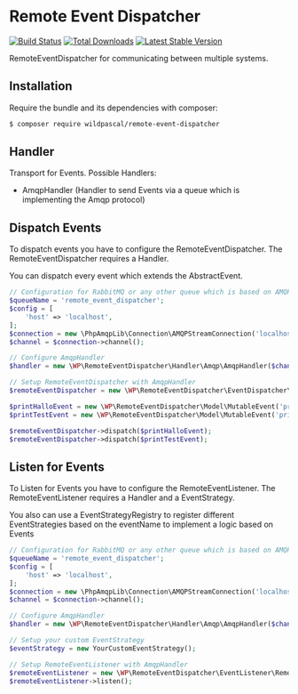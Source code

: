 # Remote Event Dispatcher

[![Build Status](https://travis-ci.org/wildpascal/remote-event-dispatcher.svg?branch=master)](https://travis-ci.org/wildpascal/remote-event-dispatcher) [![Total Downloads](https://poser.pugx.org/wildpascal/remote-event-dispatcher/downloads.svg)](https://packagist.org/packages/wildpascal/remote-event-dispatcher) [![Latest Stable Version](https://poser.pugx.org/wildpascal/remote-event-dispatcher/v/stable.svg)](https://packagist.org/packages/wildpascal/remote-event-dispatcher)

RemoteEventDispatcher for communicating between multiple systems.

## Installation ##

Require the bundle and its dependencies with composer:

```bash
$ composer require wildpascal/remote-event-dispatcher
```

## Handler
Transport for Events.
Possible Handlers:
- AmqpHandler (Handler to send Events via a queue which is implementing the Amqp protocol)

## Dispatch Events
To dispatch events you have to configure the RemoteEventDispatcher. The RemoteEventDispatcher requires a Handler.

You can dispatch every event which extends the AbstractEvent.

```php
// Configuration for RabbitMQ or any other queue which is based on AMQP protocol
$queueName = 'remote_event_dispatcher';
$config = [
    'host' => 'localhost',
];
$connection = new \PhpAmqpLib\Connection\AMQPStreamConnection('localhost', 5672, 'guest', 'guest');
$channel = $connection->channel();

// Configure AmqpHandler
$handler = new \WP\RemoteEventDispatcher\Handler\Amqp\AmqpHandler($channel, $queueName);

// Setup RemoteEventDispatcher with AmqpHandler
$remoteEventDispatcher = new \WP\RemoteEventDispatcher\EventDispatcher\RemoteEventDispatcher($handler);

$printHalloEvent = new \WP\RemoteEventDispatcher\Model\MutableEvent('printHalloEvent');
$printTestEvent = new \WP\RemoteEventDispatcher\Model\MutableEvent('printTestEvent');

$remoteEventDispatcher->dispatch($printHalloEvent);
$remoteEventDispatcher->dispatch($printTestEvent);
```

## Listen for Events
To Listen for Events you have to configure the RemoteEventListener. The RemoteEventListener requires a Handler and a EventStrategy.

You also can use a EventStrategyRegistry to register different EventStrategies based on the eventName to implement a logic based on Events

```php
// Configuration for RabbitMQ or any other queue which is based on AMQP protocol
$queueName = 'remote_event_dispatcher';
$config = [
    'host' => 'localhost',
];
$connection = new \PhpAmqpLib\Connection\AMQPStreamConnection('localhost', 5672, 'guest', 'guest');
$channel = $connection->channel();

// Configure AmqpHandler
$handler = new \WP\RemoteEventDispatcher\Handler\Amqp\AmqpHandler($channel, $queueName);

// Setup your custom EventStrategy
$eventStrategy = new YourCustomEventStrategy();

// Setup RemoteEventListener with AmqpHandler
$remoteEventListener = new \WP\RemoteEventDispatcher\EventListener\RemoteEventListener($handler, $eventStrategy);
$remoteEventListener->listen();
```